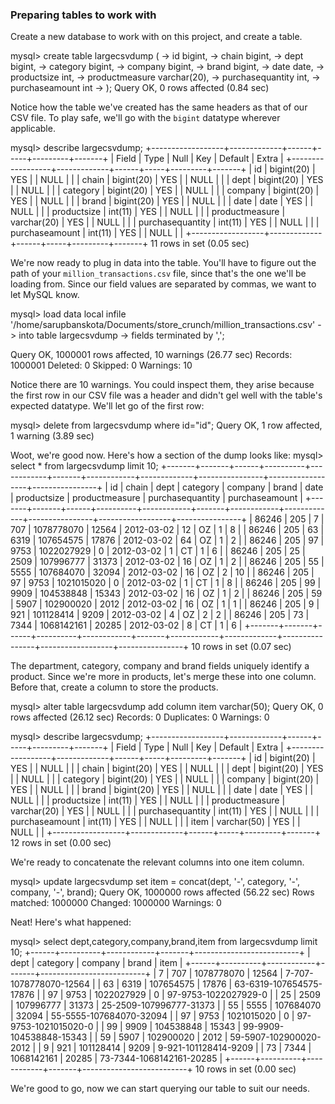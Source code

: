 ### Preparing tables to work with

Create a new database to work with on this project, and create a table.

mysql> create table largecsvdump (
    -> id bigint, 
    -> chain bigint,
    -> dept bigint,
    -> category bigint,
    -> company bigint,
    -> brand bigint,
    -> date date,
    -> productsize int,
    -> productmeasure varchar(20),
    -> purchasequantity int,
    -> purchaseamount int
    -> );
Query OK, 0 rows affected (0.84 sec)

Notice how the table we've created has the same headers as that of our CSV file. To play safe, we'll go with the `bigint` datatype wherever applicable. 

mysql> describe largecsvdump;
+------------------+-------------+------+-----+---------+-------+
| Field            | Type        | Null | Key | Default | Extra |
+------------------+-------------+------+-----+---------+-------+
| id               | bigint(20)  | YES  |     | NULL    |       |
| chain            | bigint(20)  | YES  |     | NULL    |       |
| dept             | bigint(20)  | YES  |     | NULL    |       |
| category         | bigint(20)  | YES  |     | NULL    |       |
| company          | bigint(20)  | YES  |     | NULL    |       |
| brand            | bigint(20)  | YES  |     | NULL    |       |
| date             | date        | YES  |     | NULL    |       |
| productsize      | int(11)     | YES  |     | NULL    |       |
| productmeasure   | varchar(20) | YES  |     | NULL    |       |
| purchasequantity | int(11)     | YES  |     | NULL    |       |
| purchaseamount   | int(11)     | YES  |     | NULL    |       |
+------------------+-------------+------+-----+---------+-------+
11 rows in set (0.05 sec)

We're now ready to plug in data into the table. You'll have to figure out the path of your `million_transactions.csv` file, since that's the one we'll be loading from. Since our field values are separated by commas, we want to let MySQL know.

mysql> load data local infile '/home/sarupbanskota/Documents/store_crunch/million_transactions.csv'
    -> into table largecsvdump
    -> fields terminated by ',';

Query OK, 1000001 rows affected, 10 warnings (26.77 sec)
Records: 1000001  Deleted: 0  Skipped: 0  Warnings: 10

Notice there are 10 warnings. You could inspect them, they arise because the first row in our CSV file was a header and didn't gel well with the table's expected datatype. We'll let go of the first row: 

mysql> delete from largecsvdump where id="id";
Query OK, 1 row affected, 1 warning (3.89 sec)

Woot, we're good now. Here's how a section of the dump looks like: 
mysql> select * from largecsvdump limit 10;
+-------+-------+------+----------+------------+-------+------------+-------------+----------------+------------------+----------------+
| id    | chain | dept | category | company    | brand | date       | productsize | productmeasure | purchasequantity | purchaseamount |
+-------+-------+------+----------+------------+-------+------------+-------------+----------------+------------------+----------------+
| 86246 |   205 |    7 |      707 | 1078778070 | 12564 | 2012-03-02 |          12 | OZ             |                1 |              8 |
| 86246 |   205 |   63 |     6319 |  107654575 | 17876 | 2012-03-02 |          64 | OZ             |                1 |              2 |
| 86246 |   205 |   97 |     9753 | 1022027929 |     0 | 2012-03-02 |           1 | CT             |                1 |              6 |
| 86246 |   205 |   25 |     2509 |  107996777 | 31373 | 2012-03-02 |          16 | OZ             |                1 |              2 |
| 86246 |   205 |   55 |     5555 |  107684070 | 32094 | 2012-03-02 |          16 | OZ             |                2 |             10 |
| 86246 |   205 |   97 |     9753 | 1021015020 |     0 | 2012-03-02 |           1 | CT             |                1 |              8 |
| 86246 |   205 |   99 |     9909 |  104538848 | 15343 | 2012-03-02 |          16 | OZ             |                1 |              2 |
| 86246 |   205 |   59 |     5907 |  102900020 |  2012 | 2012-03-02 |          16 | OZ             |                1 |              1 |
| 86246 |   205 |    9 |      921 |  101128414 |  9209 | 2012-03-02 |           4 | OZ             |                2 |              2 |
| 86246 |   205 |   73 |     7344 | 1068142161 | 20285 | 2012-03-02 |           8 | CT             |                1 |              6 |
+-------+-------+------+----------+------------+-------+------------+-------------+----------------+------------------+----------------+
10 rows in set (0.07 sec)

The department, category, company and brand fields uniquely identify a product. Since we're more in products, let's merge these into one column. Before that, create a column to store the products.

mysql> alter table largecsvdump add column item varchar(50);
Query OK, 0 rows affected (26.12 sec)
Records: 0  Duplicates: 0  Warnings: 0

mysql> describe largecsvdump;
+------------------+-------------+------+-----+---------+-------+
| Field            | Type        | Null | Key | Default | Extra |
+------------------+-------------+------+-----+---------+-------+
| id               | bigint(20)  | YES  |     | NULL    |       |
| chain            | bigint(20)  | YES  |     | NULL    |       |
| dept             | bigint(20)  | YES  |     | NULL    |       |
| category         | bigint(20)  | YES  |     | NULL    |       |
| company          | bigint(20)  | YES  |     | NULL    |       |
| brand            | bigint(20)  | YES  |     | NULL    |       |
| date             | date        | YES  |     | NULL    |       |
| productsize      | int(11)     | YES  |     | NULL    |       |
| productmeasure   | varchar(20) | YES  |     | NULL    |       |
| purchasequantity | int(11)     | YES  |     | NULL    |       |
| purchaseamount   | int(11)     | YES  |     | NULL    |       |
| item             | varchar(50) | YES  |     | NULL    |       |
+------------------+-------------+------+-----+---------+-------+
12 rows in set (0.00 sec)

We're ready to concatenate the relevant columns into one item column.

mysql> update largecsvdump set item = concat(dept, '-', category, '-', company, '-', brand);
Query OK, 1000000 rows affected (56.22 sec)
Rows matched: 1000000  Changed: 1000000  Warnings: 0

Neat! Here's what happened: 

mysql> select dept,category,company,brand,item from largecsvdump limit 10;
+------+----------+------------+-------+--------------------------+
| dept | category | company    | brand | item                     |
+------+----------+------------+-------+--------------------------+
|    7 |      707 | 1078778070 | 12564 | 7-707-1078778070-12564   |
|   63 |     6319 |  107654575 | 17876 | 63-6319-107654575-17876  |
|   97 |     9753 | 1022027929 |     0 | 97-9753-1022027929-0     |
|   25 |     2509 |  107996777 | 31373 | 25-2509-107996777-31373  |
|   55 |     5555 |  107684070 | 32094 | 55-5555-107684070-32094  |
|   97 |     9753 | 1021015020 |     0 | 97-9753-1021015020-0     |
|   99 |     9909 |  104538848 | 15343 | 99-9909-104538848-15343  |
|   59 |     5907 |  102900020 |  2012 | 59-5907-102900020-2012   |
|    9 |      921 |  101128414 |  9209 | 9-921-101128414-9209     |
|   73 |     7344 | 1068142161 | 20285 | 73-7344-1068142161-20285 |
+------+----------+------------+-------+--------------------------+
10 rows in set (0.00 sec)

We're good to go, now we can start querying our table to suit our needs.

